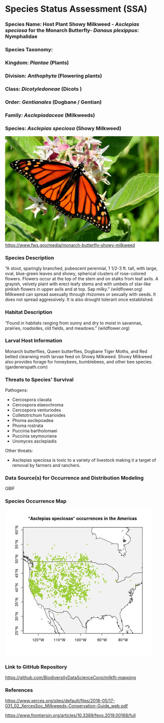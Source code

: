 # Species Status Assessment (SSA) 

### Species Name: Host Plant Showy Milkweed - *Asclepias speciosa* for the Monarch Butterfly- *Danaus plexippus*: Nymphalidae


### Species Taxonomy:
### Kingdom: *Plantae* (Plants) 
### Division: *Anthophyta* (Flowering plants)
### Class: *Dicotyledoneae* (Dicots )
### Order:  *Gentianales* (Dogbane / Gentian)
### Family: *Asclepiadaceae* (Milkweeds)
### Species: *Asclepias speciosa* (Showy Milkweed) 
![alt text](https://github.com/BiodiversityDataScienceCorp/milkfli-mapping/blob/main/Outputs/monarch_on_showy.jpg?raw=true)
https://www.fws.gov/media/monarch-butterfly-showy-milkweed

### Species Description 
“A stout, sparingly branched, pubescent perennial, 1 1/2-3 ft. tall, with large, oval, blue-green leaves and showy, spherical clusters of rose-colored flowers. Flowers occur at the top of the stem and on stalks from leaf axils. A grayish, velvety plant with erect leafy stems and with umbels of star-like pinkish flowers in upper axils and at top. Sap milky.” (wildflower.org) Milkweed can spread asexually through rhizomes or sexually with seeds. It does not spread aggressively. It is also drought tolerant once established. 

### Habitat Description
“Found in habitats ranging from sunny and dry to moist in savannas, prairies, roadsides, old fields, and meadows.” (wildflower.org) 

### Larval Host Information
Monarch butterflies, Queen butterflies, Dogbane Tiger Moths, and Red belted clearwing moth larvae feed on Showy Milkweed. Showy Milkweed also provides forage for honeybees, bumblebees, and other bee species. (gardenerspath.com)

### Threats to Species' Survival
Pathogens:
+ Cercospora clavata
+ Cercospora elaeochroma
+ Cercospora venturiodes
+ Colletotrichum fusarioides
+ Phoma asclepoadea
+ Phoma rostrata
+ Puccinia bartholomaei
+ Puccinia seymouriana
+ Uromyces asclepiadis

Other threats:
+ Asclepias speciosa is toxic to a variety of livestock making it a target of removal by farmers and ranchers.


### Data Source(s) for Occurrence and Distribution Modeling
GBIF

### Species Occurrence Map
![alt text](https://github.com/BiodiversityDataScienceCorp/milkfli-mapping/blob/main/Outputs/showy_milkweed_occurrence_map.jpg?raw=true)

### Link to GitHub Repository


https://github.com/BiodiversityDataScienceCorp/milkfli-mapping




### References
https://www.xerces.org/sites/default/files/2018-05/17-031_02_XercesSoc_Milkweeds-Conservation-Guide_web.pdf

https://www.frontiersin.org/articles/10.3389/fevo.2019.00168/full


